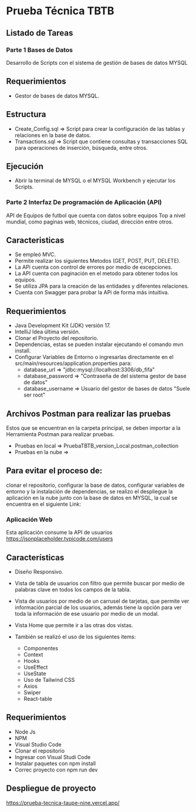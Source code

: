 # Prueba Técnica TBTB

## Listado de Tareas

### Parte 1 Bases de Datos
Desarrollo de Scripts con el sistema de gestión de bases de datos MYSQL

## Requerimientos 
- Gestor de bases de datos MYSQL.
## Estructura
- Create_Config.sql => Script para crear la configuración de las tablas y relaciones en la base de datos.
- Transactions.sql => Script que contiene consultas y transacciones SQL para operaciones de inserción, búsqueda, entre otros.
## Ejecución
- Abrir la terminal de MYSQL o el MYSQL Workbench y ejecutar los Scripts.


### Parte 2 Interfaz De programación de Aplicación (API)
API de Equipos de futbol que cuenta con datos sobre equipos Top a nivel mundial, como paginas web, técnicos, ciudad, dirección entre otros.

## Caracteristicas
- Se empleó MVC.
- Permite realizar los siguientes Metodos (GET, POST, PUT, DELETE).
- La APi cuenta con control de errores por medio de excepciones.
- La API cuenta con paginación en el metodo para obtener todos los equipos.
- Se utiliza JPA para la creación de las entidades y diferentes relaciones.
- Cuenta con Swagger para probar la APi de forma más intuitiva.

## Requerimientos
- Java Development Kit (JDK) versión 17.
- IntelliJ Idea última versión.
- Clonar el Proyecto del repositorio.
- Dependencias, estas se pueden instalar ejecutando el comando mvn install.
- Configurar Variables de Entorno o ingresarlas directamente en el src/main/resources/application.properties para:
    * database_url => "jdbc:mysql://localhost:3306/db_fifa"
    * database_password => "Contraseña de del sistema gestor de base de datos"
    * database_username => Usuario del gestor de bases de datos "Suele ser root"

## Archivos Postman para realizar las pruebas
Estos que se encuentran en la carpeta principal, se deben importar a la Herramienta Postman para realizar pruebas.
- Pruebas en local => PruebaTBTB_version_Local.postman_collection
- Pruebas en la nube => 

## Para evitar el proceso de:
 clonar el repositorio, configurar la base de datos, configurar variables de entorno y la instalación de dependencias, se realizo el despliegue la aplicación en la nube junto con la base de datos en MYSQL, la cual se encuentra en el siguiente Link:



### Aplicación Web
Esta aplicación consume la API de usuarios https://jsonplaceholder.typicode.com/users

## Características
- Diseño Responsivo.
- Vista de tabla de usuarios con filtro que permite buscar por medio de palabras clave en todos los campos de la tabla.
- Vista de usuarios por medio de un carrusel de tarjetas, que permite ver información parcial de los usuarios, además tiene la opción para ver toda la información de ese usuario por medio de un modal.
- Vista Home que permite ir a las otras dos vistas.

- También se realizó el uso de los siguientes items: 
    - Componentes
    - Context
    - Hooks
    - UseEffect
    - UseState
    - Uso de Tailwind CSS
    - Axios
    - Swiper
    - React-table

## Requerimientos
- Node Js
- NPM
- Visual Studio Code
- Clonar el repositorio
- Ingresar con Visual Studi Code
- Instalar paquetes con npm install
- Correc proyecto con npm run dev

## Despliegue de proyecto
https://prueba-tecnica-taupe-nine.vercel.app/